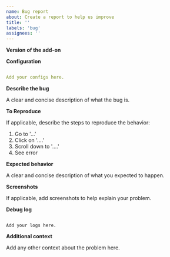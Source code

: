 ```yaml
---
name: Bug report
about: Create a report to help us improve
title: ''
labels: 'bug'
assignees: ''
---
```


<!-- Before you open a new issue, search through the existing issues to see if others have had the same problem.

Issues not containing the minimum requirements will be closed:

- Issues without a description (using the header is not good enough) will be closed.
- Issues without debug logging will be closed.
- Issues without configuration will be closed

-->

**Version of the add-on**
<!-- If you are not using the newest version, download and try that before opening an issue
If you are unsure about the version check the config.json file.
-->

**Configuration**

```yaml

Add your configs here.

```

**Describe the bug**

A clear and concise description of what the bug is.

**To Reproduce**

If applicable, describe the steps to reproduce the behavior:

1. Go to '...'
1. Click on '....'
1. Scroll down to '....'
1. See error

**Expected behavior**

A clear and concise description of what you expected to happen.

**Screenshots**

If applicable, add screenshots to help explain your problem.

**Debug log**
<!-- To enable debug logs add option "log_level": "debug" to add-on config -->

```text

Add your logs here.

```

**Additional context**

Add any other context about the problem here.
